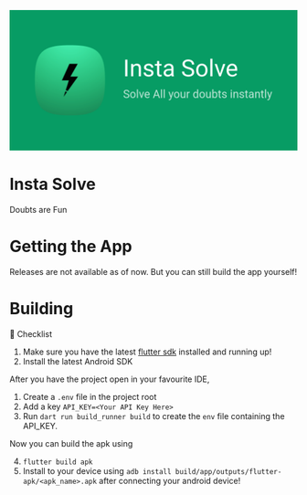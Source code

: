 ![img](assets/play-store/play_store_feature_graphic.png)

# Insta Solve
 Doubts are Fun

# Getting the App

Releases are not available as of now. But you can still build the app yourself!

# Building

📝 Checklist
 1. Make sure you have the latest [flutter sdk](https://docs.flutter.dev/get-started/install) installed and running up!
 2. Install the latest Android SDK

After you have the project open in your favourite IDE,
 1. Create a `.env` file in the project root
 2. Add a key `API_KEY=<Your API Key Here>`
 3. Run `dart run build_runner build` to create the `env` file containing the API_KEY.

Now you can build the apk using

 4. `flutter build apk`
 5. Install to your device using `adb install build/app/outputs/flutter-apk/<apk_name>.apk` after connecting your android device!
